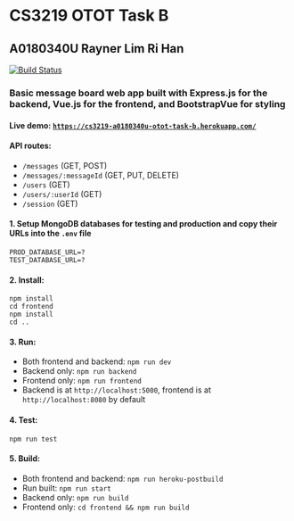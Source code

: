 # CS3219 OTOT Task B
## A0180340U Rayner Lim Ri Han

[![Build Status](https://travis-ci.com/rlrh/cs3219-otot-task-b.svg?branch=master)](https://travis-ci.com/rlrh/cs3219-otot-task-b)

### Basic message board web app built with Express.js for the backend, Vue.js for the frontend, and BootstrapVue for styling

#### Live demo: [`https://cs3219-a0180340u-otot-task-b.herokuapp.com/`](https://cs3219-a0180340u-otot-task-b.herokuapp.com/)

#### API routes:
- `/messages` (GET, POST)
- `/messages/:messageId` (GET, PUT, DELETE)
- `/users` (GET)
- `/users/:userId` (GET)
- `/session` (GET)


#### 1. Setup MongoDB databases for testing and production and copy their URLs into the `.env` file
```
PROD_DATABASE_URL=?
TEST_DATABASE_URL=?
```

#### 2. Install:
```
npm install
cd frontend
npm install
cd ..
```

#### 3. Run:
- Both frontend and backend: `npm run dev`
- Backend only: `npm run backend`  
- Frontend only: `npm run frontend` 
- Backend is at `http://localhost:5000`, frontend is at `http://localhost:8080` by default

#### 4. Test:
`npm run test`

#### 5. Build:
- Both frontend and backend: `npm run heroku-postbuild`
- Run built: `npm run start`
- Backend only: `npm run build`
- Frontend only: `cd frontend && npm run build`
